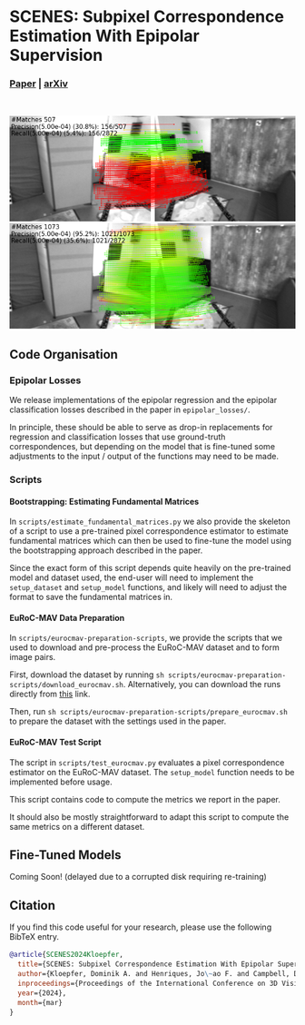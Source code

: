 # SCENES: Subpixel Correspondence Estimation With Epipolar Supervision

###  [Paper](https://www.robots.ox.ac.uk/~vgg/publications/2024/Kloepfer24a/kloepfer24a.pdf) | [arXiv](https://arxiv.org/abs/2401.10886)
<br/>

![before_finetuning](assets/before_finetuning.png)
![after_finetuning](assets/after_finetuning.png)

## Code Organisation

### Epipolar Losses

We release implementations of the epipolar regression and the epipolar classification losses described in the paper in `epipolar_losses/`. 

In principle, these should be able to serve as drop-in replacements for regression and classification losses that use ground-truth correspondences, but depending on the model that is fine-tuned some adjustments to the input / output of the functions may need to be made.

### Scripts

#### Bootstrapping: Estimating Fundamental Matrices

In `scripts/estimate_fundamental_matrices.py` we also provide the skeleton of a script to use a pre-trained pixel correspondence estimator to estimate fundamental matrices which can then be used to fine-tune the model using the bootstrapping approach described in the paper. 

Since the exact form of this script depends quite heavily on the pre-trained model and dataset used, the end-user will need to implement the `setup_dataset` and `setup_model` functions, and likely will need to adjust the format to save the fundamental matrices in.

#### EuRoC-MAV Data Preparation

In `scripts/eurocmav-preparation-scripts`, we provide the scripts that we used to download and pre-process the EuRoC-MAV dataset and to form image pairs. 

First, download the dataset by running `sh scripts/eurocmav-preparation-scripts/download_eurocmav.sh`. 
Alternatively, you can download the runs directly from [this](https://projects.asl.ethz.ch/datasets/doku.php?id=kmavvisualinertialdatasets) link.

Then, run `sh scripts/eurocmav-preparation-scripts/prepare_eurocmav.sh` to prepare the dataset with the settings used in the paper.

#### EuRoC-MAV Test Script

The script in `scripts/test_eurocmav.py` evaluates a pixel correspondence estimator on the EuRoC-MAV dataset. The `setup_model` function needs to be implemented before usage.

This script contains code to compute the metrics we report in the paper.

It should also be mostly straightforward to adapt this script to compute the same metrics on a different dataset.

## Fine-Tuned Models

Coming Soon! (delayed due to a corrupted disk requiring re-training)

## Citation 

If you find this code useful for your research, please use the following BibTeX entry.

```bibtex
@article{SCENES2024Kloepfer,
  title={SCENES: Subpixel Correspondence Estimation With Epipolar Supervision},
  author={Kloepfer, Dominik A. and Henriques, Jo\~ao F. and Campbell, Dylan},
  inproceedings={Proceedings of the International Conference on 3D Vision (3DV)},
  year={2024},
  month={mar}
}
```

